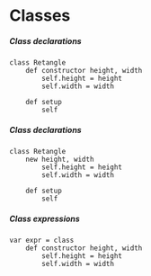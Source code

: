 # Classes


##### Class declarations
```imba
class Retangle
    def constructor height, width
        self.height = height
        self.width = width

    def setup
        self
```

##### Class declarations
```imba
class Retangle
    new height, width
        self.height = height
        self.width = width

    def setup
        self
```

##### Class expressions
```imba
var expr = class
    def constructor height, width
        self.height = height
        self.width = width
```